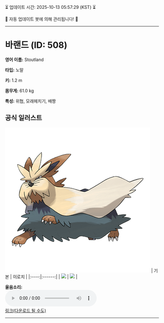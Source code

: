 
⏳ 업데이트 시간: 2025-10-13 05:57:29 (KST) ⏳

🤖 자동 업데이트 봇에 의해 관리됩니다! 🤖

---

# 바랜드 (ID: 508)
**영어 이름:** Stoutland

**타입:** 노말

**키:** 1.2 m

**몸무게:** 61.0 kg

**특성:** 위협, 모래헤치기, 배짱

## 공식 일러스트
![](https://raw.githubusercontent.com/PokeAPI/sprites/master/sprites/pokemon/other/official-artwork/508.png)
| 기본 | 이로치 |
|:----:|:------:|
| <img src="http://play.pokemonshowdown.com/sprites/ani/stoutland.gif" width="200"> | <img src="http://play.pokemonshowdown.com/sprites/ani-shiny/stoutland.gif" width="200"> |

**울음소리:**<br><audio controls src="https://raw.githubusercontent.com/PokeAPI/cries/main/cries/pokemon/latest/508.ogg"></audio><br> [링크(다운로드 될 수도)](https://raw.githubusercontent.com/PokeAPI/cries/main/cries/pokemon/latest/508.ogg)


---
